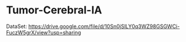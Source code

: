 # Tumor-Cerebral-IA

DataSet: https://drive.google.com/file/d/10Sn0jSlLY0q3WZ98GSGWCi-FuczW5grX/view?usp=sharing

